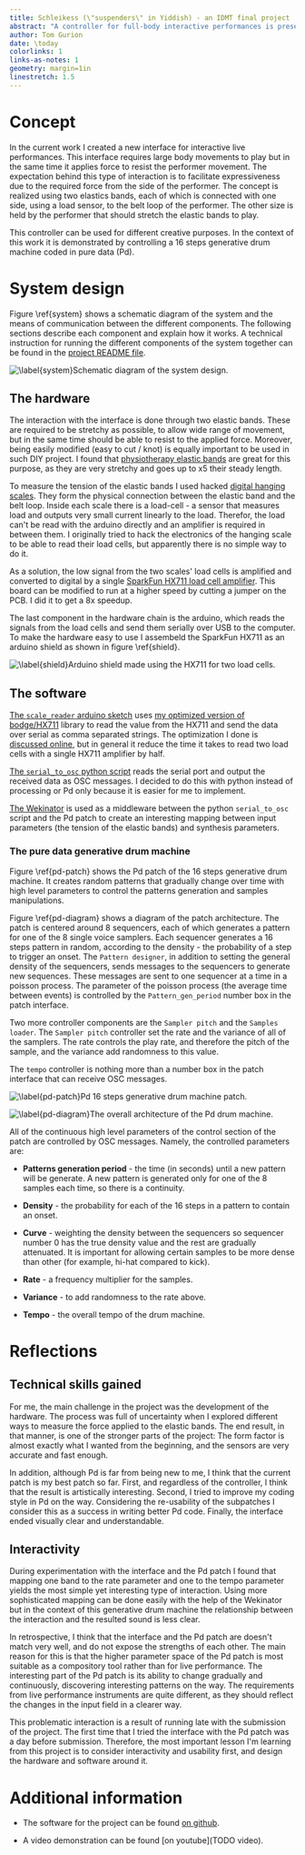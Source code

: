 ```yaml
---
title: Schleikess (\"suspenders\" in Yiddish) - an IDMT final project
abstract: "A controller for full-body interactive performances is presented. It requires force and effort to play with, hopefully facilitating expressiveness. The interface is composed of two elastic bands that are attached to the performers' belt loops on one side, and a main unit that measures the tension on each elastic band. The performer holds the other side of each elastic band and stretches them to play. In the current work, a generative drum machine is used to demonstrate the capabilities of this controller by mapping the tension on the bands to tempo the pitch properties of the drums."
author: Tom Gurion
date: \today
colorlinks: 1
links-as-notes: 1
geometry: margin=1in
linestretch: 1.5
---
```


# Concept

In the current work I created a new interface for interactive live performances.
This interface requires large body movements to play but in the same time it applies force to resist the performer movement.
The expectation behind this type of interaction is to facilitate expressiveness due to the required force from the side of the performer.
The concept is realized using two elastics bands, each of which is connected with one side, using a load sensor, to the belt loop of the performer.
The other size is held by the performer that should stretch the elastic bands to play.

This controller can be used for different creative purposes.
In the context of this work it is demonstrated by controlling a 16 steps generative drum machine coded in pure data (Pd).

# System design

Figure \ref{system} shows a schematic diagram of the system and the means of communication between the different components.
The following sections describe each component and explain how it works.
A technical instruction for running the different components of the system together can be found in the [project README file](https://github.com/Nagasaki45/Schleikess#how-to-run-it).

![\label{system}Schematic diagram of the system design.](media/diagram.png)

## The hardware

The interaction with the interface is done through two elastic bands.
These are required to be stretchy as possible, to allow wide range of movement, but in the same time should be able to resist to the applied force.
Moreover, being easily modified (easy to cut / knot) is equally important to be used in such DIY project.
I found that [physiotherapy elastic bands](http://www.physioroom.com/images/products//full/38990_image2.jpg) are great for this purpose, as they are very stretchy and goes up to x5 their steady length.

To measure the tension of the elastic bands I used hacked [digital hanging scales](https://www.amazon.co.uk/PicknBuy-20g-40kg-Portable-Electronic-Weighing/dp/B00695N01Q/).
They form the physical connection between the elastic band and the belt loop.
Inside each scale there is a load-cell - a sensor that measures load and outputs very small current linearly to the load.
Therefor, the load can't be read with the arduino directly and an amplifier is required in between them.
I originally tried to hack the electronics of the hanging scale to be able to read their load cells, but apparently there is no simple way to do it.

As a solution, the low signal from the two scales' load cells is amplified and converted to digital by a single [SparkFun HX711 load cell amplifier](https://www.sparkfun.com/products/retired/13230).
This board can be modified to run at a higher speed by cutting a jumper on the PCB.
I did it to get a 8x speedup.

The last component in the hardware chain is the arduino, which reads the signals from the load cells and send them serially over USB to the computer.
To make the hardware easy to use I assembeld the SparkFun HX711 as an arduino shield as shown in figure \ref{shield}.

![\label{shield}Arduino shield made using the HX711 for two load cells.](media/shield.jpg)

## The software

[The `scale_reader` arduino sketch](https://github.com/Nagasaki45/Schleikess/blob/master/scale_reader/scale_reader.ino) uses [my optimized version of bodge/HX711](https://github.com/nagasaki45/hx711) library to read the value from the HX711 and send the data over serial as comma separated strings.
The optimization I done is [discussed online](https://github.com/bogde/HX711/pull/55), but in general it reduce the time it takes to read two load cells with a single HX711 amplifier by half.

[The `serial_to_osc` python script](https://github.com/Nagasaki45/Schleikess/blob/master/serial_to_osc/serial_to_osc.py) reads the serial port and output the received data as OSC messages.
I decided to do this with python instead of processing or Pd only because it is easier for me to implement.

[The Wekinator](http://www.wekinator.org/) is used as a middleware between the python `serial_to_osc` script and the Pd patch to create an interesting mapping between input parameters (the tension of the elastic bands) and synthesis parameters.

### The pure data generative drum machine

Figure \ref{pd-patch} shows the Pd patch of the 16 steps generative drum machine.
It creates random patterns that gradually change over time with high level parameters to control the patterns generation and samples manipulations.

Figure \ref{pd-diagram} shows a diagram of the patch architecture.
The patch is centered around 8 sequencers, each of which generates a pattern for one of the 8 single voice samplers.
Each sequencer generates a 16 steps pattern in random, according to the density - the probability of a step to trigger an onset.
The `Pattern designer`, in addition to setting the general density of the sequencers, sends messages to the sequencers to generate new sequences.
These messages are sent to one sequencer at a time in a poisson process.
The parameter of the poisson process (the average time between events) is controlled by the `Pattern_gen_period` number box in the patch interface.

Two more controller components are the `Sampler pitch` and the `Samples loader`.
The `Sampler pitch` controller set the rate and the variance of all of the samplers.
The rate controls the play rate, and therefore the pitch of the sample, and the variance add randomness to this value.

The `tempo` controller is nothing more than a number box in the patch interface that can receive OSC messages.

![\label{pd-patch}Pd 16 steps generative drum machine patch.](media/pd-patch.png)

![\label{pd-diagram}The overall architecture of the Pd drum machine.](media/pd-diagram.png)

All of the continuous high level parameters of the control section of the patch are controlled by OSC messages.
Namely, the controlled parameters are:

- **Patterns generation period** - the time (in seconds) until a new pattern will be generate. A new pattern is generated only for one of the 8 samples each time, so there is a continuity.

- **Density** - the probability for each of the 16 steps in a pattern to contain an onset.

- **Curve** - weighting the density between the sequencers so sequencer number 0 has the true density value and the rest are gradually attenuated. It is important for allowing certain samples to be more dense than other (for example, hi-hat compared to kick).

- **Rate** - a frequency multiplier for the samples.

- **Variance** - to add randomness to the rate above.

- **Tempo** - the overall tempo of the drum machine.

# Reflections

## Technical skills gained

For me, the main challenge in the project was the development of the hardware.
The process was full of uncertainty when I explored different ways to measure the force applied to the elastic bands.
The end result, in that manner, is one of the stronger parts of the project:
The form factor is almost exactly what I wanted from the beginning, and the sensors are very accurate and fast enough.

In addition, although Pd is far from being new to me, I think that the current patch is my best patch so far.
First, and regardless of the controller, I think that the result is artistically interesting.
Second, I tried to improve my coding style in Pd on the way.
Considering the re-usability of the subpatches I consider this as a success in writing better Pd code.
Finally, the interface ended visually clear and understandable.

## Interactivity

During experimentation with the interface and the Pd patch I found that mapping one band to the rate parameter and one to the tempo parameter yields the most simple yet interesting type of interaction.
Using more sophisticated mapping can be done easily with the help of the Wekinator but in the context of this generative drum machine the relationship between the interaction and the resulted sound is less clear.

In retrospective, I think that the interface and the Pd patch are doesn't match very well, and do not expose the strengths of each other.
The main reason for this is that the higher parameter space of the Pd patch is most suitable as a compository tool rather than for live performance.
The interesting part of the Pd patch is its ability to change gradually and continuously, discovering interesting patterns on the way.
The requirements from live performance instruments are quite different, as they should reflect the changes in the input field in a clearer way.

This problematic interaction is a result of running late with the submission of the project.
The first time that I tried the interface with the Pd patch was a day before submission.
Therefore, the most important lesson I'm learning from this project is to consider interactivity and usability first, and design the hardware and software around it.

# Additional information

- The software for the project can be found [on github](https://github.com/Nagasaki45/Schleikess).

- A video demonstration can be found [on youtube](TODO video).
